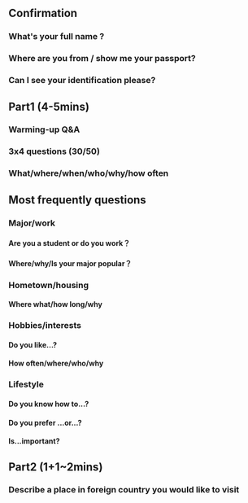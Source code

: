 ## Confirmation

### What's your full name ?

### Where are you from / show me your passport?

### Can I see your identification please?

## Part1 (4-5mins)

### Warming-up Q&A

### 3x4 questions (30/50)

### What/where/when/who/why/how often

## Most frequently questions

### Major/work

#### Are you a student or do you work？

#### Where/why/Is your major popular？

### Hometown/housing

#### Where what/how long/why

### Hobbies/interests

#### Do you like...?

#### How often/where/who/why

### Lifestyle

#### Do you know how to...?

#### Do you prefer ...or...?

#### Is...important?

## Part2 (1+1~2mins)

### Describe a place in foreign country you would like to visit

